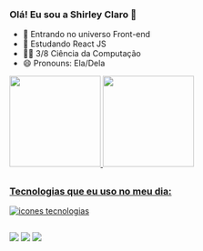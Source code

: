 ### Olá! Eu sou a Shirley Claro 🎀

- 🔭 Entrando no universo Front-end
- 🌱 Estudando React JS
- 👩‍🎓 3/8 Ciência da Computação
- 😄 Pronouns: Ela/Dela  

<div>
  <a href="https://github.com/shirleyclaro">
  <img height="160em" src="https://github-readme-stats.vercel.app/api?username=shirleyclaro&show_icons=true&theme=radical"/>
  <img height="160em" src="https://github-readme-stats.vercel.app/api/top-langs/?username=shirleyclaro&layout=compact&langs_count=16&theme=radical"/>
</div>
  
##
### Tecnologias que eu uso no meu dia:  
  
  <div align="left" >
  <a href="https://skillicons.dev">
    <img alt="icones tecnologias" src="https://skillicons.dev/icons?i=html,css,bootstrap,git,github,js,react" />
  </a>
</div>
  
##
  
<div>
    <a href="https://www.linkedin.com/in/shirleyclaro/" target="_blank"><img src="https://img.shields.io/badge/-LinkedIn-%230077B5?style=for-the-badge&logo=linkedin&logoColor=white" target="_blank"></a> 
  <a href = "mailto:shirleylidianec@hotmail.com"><img src="https://img.shields.io/badge/Gmail-D14836?style=for-the-badge&logo=gmail&logoColor=white" target="_blank"></a>
   <a href="https://www.instagram.com/shirleycodes/" target="_blank"><img src="https://img.shields.io/badge/-Instagram-%23E4405F?style=for-the-badge&logo=instagram&logoColor=white" target="_blank"></a>
</div>
  
  


